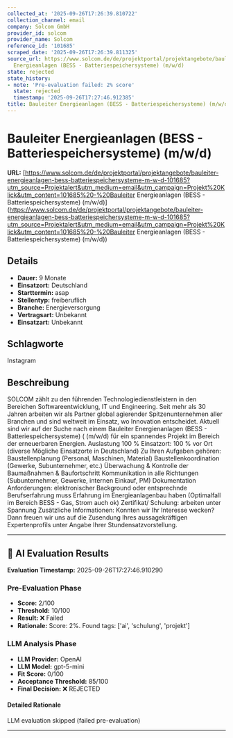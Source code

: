 ```yaml
---
collected_at: '2025-09-26T17:26:39.810722'
collection_channel: email
company: Solcom GmbH
provider_id: solcom
provider_name: Solcom
reference_id: '101685'
scraped_date: '2025-09-26T17:26:39.811325'
source_url: https://www.solcom.de/de/projektportal/projektangebote/bauleiter-energieanlagen-bess-batteriespeichersysteme-m-w-d-101685?utm_source=Projektalert&utm_medium=email&utm_campaign=Projekt%20Klick&utm_content=101685%20-%20Bauleiter
  Energieanlagen (BESS - Batteriespeichersysteme) (m/w/d)
state: rejected
state_history:
- note: 'Pre-evaluation failed: 2% score'
  state: rejected
  timestamp: '2025-09-26T17:27:46.912385'
title: Bauleiter Energieanlagen (BESS - Batteriespeichersysteme) (m/w/d)
---
```




# Bauleiter Energieanlagen (BESS - Batteriespeichersysteme) (m/w/d)
**URL:** [https://www.solcom.de/de/projektportal/projektangebote/bauleiter-energieanlagen-bess-batteriespeichersysteme-m-w-d-101685?utm_source=Projektalert&utm_medium=email&utm_campaign=Projekt%20Klick&utm_content=101685%20-%20Bauleiter Energieanlagen (BESS - Batteriespeichersysteme) (m/w/d)](https://www.solcom.de/de/projektportal/projektangebote/bauleiter-energieanlagen-bess-batteriespeichersysteme-m-w-d-101685?utm_source=Projektalert&utm_medium=email&utm_campaign=Projekt%20Klick&utm_content=101685%20-%20Bauleiter Energieanlagen (BESS - Batteriespeichersysteme) (m/w/d))
## Details
- **Dauer:** 9 Monate
- **Einsatzort:** Deutschland
- **Starttermin:** asap
- **Stellentyp:** freiberuflich
- **Branche:** Energieversorgung
- **Vertragsart:** Unbekannt
- **Einsatzart:** Unbekannt

## Schlagworte
Instagram

## Beschreibung
SOLCOM zählt zu den führenden Technologiedienstleistern in den Bereichen Softwareentwicklung, IT und Engineering. Seit mehr als 30 Jahren arbeiten wir als Partner global agierender Spitzenunternehmen aller Branchen und sind weltweit im Einsatz, wo Innovation entscheidet.
Aktuell sind wir auf der Suche nach einem Bauleiter Energienanlagen (BESS - Batteriespeichersysteme) ( (m/w/d) für ein spannendes Projekt im Bereich der erneuerbaren Energien.
Auslastung 100 %
Einsatzort: 100 % vor Ort (diverse Mögliche Einsatzorte in Deutschland)
Zu Ihren Aufgaben gehören:
Baustellenplanung (Personal, Maschinen, Material)
Baustellenkoordination (Gewerke, Subunternehmer, etc.)
Überwachung & Kontrolle der Baumaßnahmen & Baufortschritt
Kommunikation in alle Richtungen (Subunternehmer, Gewerke, internen Einkauf, PM)
Dokumentation
Anforderungen:
elektronischer Background oder entsprechnde Berufserfahrung
muss Erfahrung im Energieanlagenbau haben (Optimalfall im Bereich BESS - Gas, Strom auch ok)
Zertifikat/ Schulung: arbeiten unter Spannung
Zusätzliche Informationen:
Konnten wir Ihr Interesse wecken? Dann freuen wir uns auf die Zusendung Ihres aussagekräftigen Expertenprofils unter Angabe Ihrer Stundensatzvorstellung.

---

## 🤖 AI Evaluation Results

**Evaluation Timestamp:** 2025-09-26T17:27:46.910290

### Pre-Evaluation Phase
- **Score:** 2/100
- **Threshold:** 10/100
- **Result:** ❌ Failed
- **Rationale:** Score: 2%. Found tags: ['ai', 'schulung', 'projekt']

### LLM Analysis Phase
- **LLM Provider:** OpenAI
- **LLM Model:** gpt-5-mini
- **Fit Score:** 0/100
- **Acceptance Threshold:** 85/100
- **Final Decision:** ❌ REJECTED

#### Detailed Rationale
LLM evaluation skipped (failed pre-evaluation)

---
